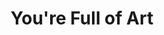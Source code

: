 ---
pid: llb20
title: You're Full of Art
location_transcription: Malcolm X Park
coordinates: "[-75.226339, 39.952791]"
zipcode: '19139'
gen_neighborhood: West Philadelphia
neighborhood: Walnut Hill
outside_phl: 
age: '18.5'
age_range: 13-19
instagram: 
image_file_name: llb_20.jpg
proposal_transcription: |-
  Philly exclusive foods Partner with wawa (?):
  Cheesesteak
  Pretzels
  Tastycake
  Peanut Chews
  Water Ice (Siddiqs Waterice 60th st)
  hoagie
  cookie
  doughnuts
  beer
  turkey hill/ ice cream
  bassets

  Set up similar to Thomas Praine Plaza with jumbo sized food to climb on. Maybe even set up as a playground, using the foods as a slide, swing set, jungle gym, etc.

  Pretzel could be like a rock climbing using the salt.
  Cheesesteak tunnel slide.
topic: Food,Wawa
topic_summary: 0, 0
type: Playground
keywords_other: 
credit: Tianna Davis + Caitlin Mooney
image_labels: 
twitter: 
facebook: 
permalink: "/monuments/llb20/"
layout: item-page
---